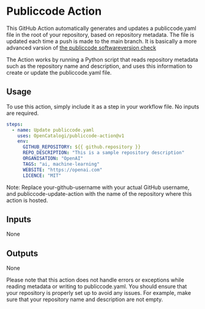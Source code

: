 # Publiccode Action
This GitHub Action automatically generates and updates a publiccode.yaml file in the root of your repository, based on repository metadata. The file is updated each time a push is made to the main branch. It is basically a more advanced varsion of [the publiccode softwareversion check](https://github.com/italia/publiccode-softwareversion-check-action/tree/master)

The Action works by running a Python script that reads repository metadata such as the repository name and description, and uses this information to create or update the publiccode.yaml file.

## Usage
To use this action, simply include it as a step in your workflow file. No inputs are required.

````yaml
steps:
  - name: Update publiccode.yaml
    uses: OpenCatalogi/publiccode-action@v1
    env:
      GITHUB_REPOSITORY: ${{ github.repository }}
      REPO_DESCRIPTION: "This is a sample repository description"
      ORGANISATION: "OpenAI"
      TAGS: "ai, machine-learning"
      WEBSITE: "https://openai.com"
      LICENCE: "MIT"
````
Note: Replace your-github-username with your actual GitHub username, and publiccode-update-action with the name of the repository where this action is hosted.

## Inputs
None

## Outputs
None

Please note that this action does not handle errors or exceptions while reading metadata or writing to publiccode.yaml. You should ensure that your repository is properly set up to avoid any issues. For example, make sure that your repository name and description are not empty.
